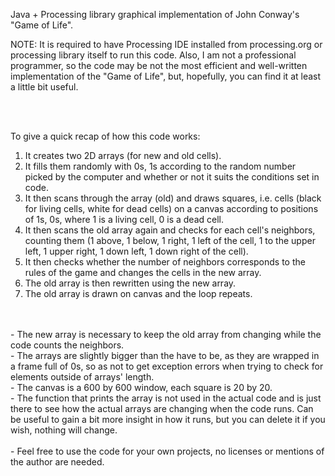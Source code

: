 Java + Processing library graphical implementation of John Conway's "Game of Life".

NOTE: It is required to have Processing IDE installed from processing.org or processing library itself to run this code. Also, I am not a professional programmer, so the code may be not the most efficient and well-written implementation of the "Game of Life", but, hopefully, you can find it at least a little bit useful.

<br />
<br />

To give a quick recap of how this code works:
1) It creates two 2D arrays (for new and old cells). <br />
2) It fills them randomly with 0s, 1s according to the random number picked by the computer and whether or not it suits the conditions set in code. <br />
3) It then scans through the array (old) and draws squares, i.e. cells (black for living cells, white for dead cells) on a canvas according to positions of 1s, 0s, where 1 is a living cell, 0 is a dead cell. <br />
4) It then scans the old array again and checks for each cell's neighbors, counting them (1 above, 1 below, 1 right, 1 left of the cell, 1 to the upper left, 1 upper right, 1 down left, 1 down right of the cell). <br />
5) It then checks whether the number of neighbors corresponds to the rules of the game and changes the cells in the new array. <br />
6) The old array is then rewritten using the new array. <br />
7) The old array is drawn on canvas and the loop repeats. <br />
<br />
<br />
- The new array is necessary to keep the old array from changing while the code counts the neighbors. <br />
- The arrays are slightly bigger than the have to be, as they are wrapped in a frame full of 0s, so as not to get exception errors when trying to check for elements outside of arrays' length. <br />
- The canvas is a 600 by 600 window, each square is 20 by 20. <br />
- The function that prints the array is not used in the actual code and is just there to see how the actual arrays are changing when the code runs. Can be useful to gain a bit more insight in how it runs, but you can delete it if you wish, nothing will change. <br />
<br />
- Feel free to use the code for your own projects, no licenses or mentions of the author are needed.
